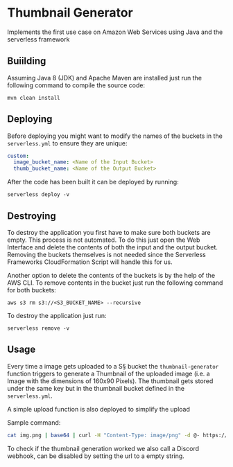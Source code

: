 # Thumbnail Generator

Implements the first use case on Amazon Web Services using Java and the serverless framework

## Buiilding

Assuming Java 8 (JDK) and Apache Maven are installed just run the following command to compile the source code:
```
mvn clean install
```

## Deploying

Before deploying you might want to modify the names of the buckets in the `serverless.yml` to ensure they are unique:
```yaml
custom:
  image_bucket_name: <Name of the Input Bucket>
  thumb_bucket_name: <Name of the Output Bucket>
```

After the code has been built it can be deployed by running:
```
serverless deploy -v
```

## Destroying

To destroy the application you first have to make sure both buckets are empty. This process is not automated. To do this just open
the Web Interface and delete the contents of both the input and the output bucket. Removing the buckets themselves is not needed
since the Serverless Frameworks CloudFormation Script will handle this for us.

Another option to delete the contents of the buckets is by the help of the AWS CLI. To remove contents in the bucket
just run the following command for both buckets:
```
aws s3 rm s3://<S3_BUCKET_NAME> --recursive
```

To destroy the application just run:
```
serverless remove -v
```

## Usage

Every time a image gets uploaded to a S§ bucket the `thumbnail-generator` function triggers to generate
a Thumbnail of the uploaded image (i.e. a Image with the dimensions of 160x90 Pixels).
The thumbnail gets stored under the same key but in the thumbnail bucket defined in the `serverless.yml`.

A simple upload function is also deployed to simplify the upload

Sample command:

```bash
cat img.png | base64 | curl -H "Content-Type: image/png" -d @- https://8afuw3tgc3.execute-api.us-east-1.amazonaws.com/dev/upload
```

To check if the thumbnail generation worked we also call a Discord webhook, can be disabled by setting the url to a empty string.
